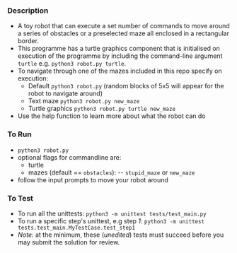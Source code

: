 ### Description

* A toy robot that can execute a set number of commands to move around a series of obstacles or a preselected maze all enclosed in a rectangular border.
* This programme has a turtle graphics component that is initialised on execution of the programme by including the command-line argument `turtle` 
  e.g.  `python3 robot.py turtle`.
* To navigate through one of the mazes included in this repo specify on execution:
   * Default `python3 robot.py` (random blocks of 5x5 will appear for the robot to navigate around)
   * Text maze `python3 robot.py new_maze`
   * Turtle graphics `python3 robot.py turtle new_maze`
* Use the help function to learn more about what the robot can do

### To Run

* `python3 robot.py`
* optional flags for commandline are:
  - turtle
  - mazes (default == `obstacles`):
     -- `stupid_maze` or `new_maze`
* follow the input prompts to move your robot around

### To Test

* To run all the unittests: `python3 -m unittest tests/test_main.py`
* To run a specific step's unittest, e.g step *1*: `python3 -m unittest tests.test_main.MyTestCase.test_step1`
* _Note_: at the minimum, these (*unedited*) tests must succeed before you may submit the solution for review.
